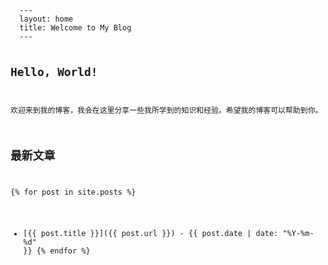 <code>
  ---
  layout: home
  title: Welcome to My Blog
  ---

  ## Hello, World!

  欢迎来到我的博客，我会在这里分享一些我所学到的知识和经验。希望我的博客可以帮助到你。

  ## 最新文章

  {% for post in site.posts %}
  - [{{ post.title }}]({{ post.url }}) - {{ post.date | date: "%Y-%m-%d" }}
  {% endfor %}
</code>
